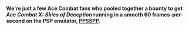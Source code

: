#### We're just a few Ace Combat fans who pooled together a bounty to get *Ace Combat X: Skies of Deception* running in a smooth 60 frames-per-second on the PSP emulator, [PPSSPP](https://github.com/hrydgard/ppsspp).
